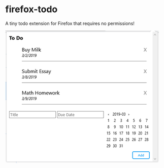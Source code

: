 # firefox-todo
A tiny todo extension for Firefox that requires no permissions!

![Screenshot of the extension](https://raw.githubusercontent.com/lilylakshi/firefox-todo/master/215920.png)
